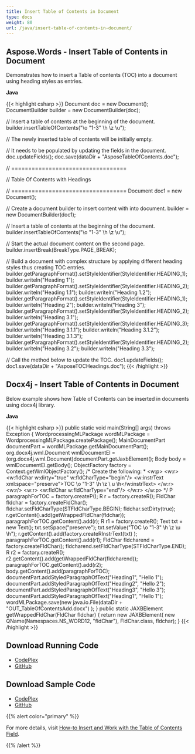 ```yaml
---
title: Insert Table of Contents in Document
type: docs
weight: 80
url: /java/insert-table-of-contents-in-document/
---
```


## **Aspose.Words - Insert Table of Contents in Document**
Demonstrates how to insert a Table of contents (TOC) into a document using heading styles as entries.

**Java**

{{< highlight csharp >}}
Document doc = new Document();
DocumentBuilder builder = new DocumentBuilder(doc);

// Insert a table of contents at the beginning of the document.
builder.insertTableOfContents("\\o \"1-3\" \\h \\z \\u");

// The newly inserted table of contents will be initially empty.

// It needs to be populated by updating the fields in the document.
doc.updateFields();
doc.save(dataDir + "AsposeTableOfContents.doc");

// ==================================

// Table Of Contents with Headings

// ==================================
Document doc1 = new Document();

// Create a document builder to insert content with into document.
builder = new DocumentBuilder(doc1);

// Insert a table of contents at the beginning of the document.
builder.insertTableOfContents("\\o \"1-3\" \\h \\z \\u");

// Start the actual document content on the second page.
builder.insertBreak(BreakType.PAGE_BREAK);

// Build a document with complex structure by applying different heading styles thus creating TOC entries.
builder.getParagraphFormat().setStyleIdentifier(StyleIdentifier.HEADING_1);
builder.writeln("Heading 1");
builder.getParagraphFormat().setStyleIdentifier(StyleIdentifier.HEADING_2);
builder.writeln("Heading 1.1");
builder.writeln("Heading 1.2");
builder.getParagraphFormat().setStyleIdentifier(StyleIdentifier.HEADING_1);
builder.writeln("Heading 2");
builder.writeln("Heading 3");
builder.getParagraphFormat().setStyleIdentifier(StyleIdentifier.HEADING_2);
builder.writeln("Heading 3.1");
builder.getParagraphFormat().setStyleIdentifier(StyleIdentifier.HEADING_3);
builder.writeln("Heading 3.1.1");
builder.writeln("Heading 3.1.2");
builder.writeln("Heading 3.1.3");
builder.getParagraphFormat().setStyleIdentifier(StyleIdentifier.HEADING_2);
builder.writeln("Heading 3.2");
builder.writeln("Heading 3.3");

// Call the method below to update the TOC.
doc1.updateFields();
doc1.save(dataDir + "AsposeTOCHeadings.doc");
{{< /highlight >}}
## **Docx4j - Insert Table of Contents in Document**
Below example shows how Table of Contents can be inserted in documents using docx4j library.

**Java**

{{< highlight csharp >}}
public static void main(String[] args) throws Exception {
	WordprocessingMLPackage wordMLPackage = WordprocessingMLPackage.createPackage();
	MainDocumentPart documentPart = wordMLPackage.getMainDocumentPart();
	org.docx4j.wml.Document wmlDocumentEl = (org.docx4j.wml.Document)documentPart.getJaxbElement();
	Body body =  wmlDocumentEl.getBody();
	ObjectFactory factory = Context.getWmlObjectFactory();
	/* Create the following:
	 *
		<w:p>
		  <w:r>
			<w:fldChar w:dirty="true" w:fldCharType="begin"/>
			<w:instrText xml:space="preserve">TOC \o &quot;1-3&quot; \h \z \ u \h</w:instrText>
		  </w:r>
		  <w:r/>
		  <w:r>
			<w:fldChar w:fldCharType="end"/>
		  </w:r>
		</w:p>         */
	P paragraphForTOC = factory.createP();
	R r = factory.createR();
	FldChar fldchar = factory.createFldChar();
	fldchar.setFldCharType(STFldCharType.BEGIN);
	fldchar.setDirty(true);
	r.getContent().add(getWrappedFldChar(fldchar));
	paragraphForTOC.getContent().add(r);
	R r1 = factory.createR();
	Text txt = new Text();
	txt.setSpace("preserve");
	txt.setValue("TOC \\o \"1-3\" \\h \\z \\u \\h");
	r.getContent().add(factory.createRInstrText(txt) );
	paragraphForTOC.getContent().add(r1);
	FldChar fldcharend = factory.createFldChar();
	fldcharend.setFldCharType(STFldCharType.END);
	R r2 = factory.createR();
	r2.getContent().add(getWrappedFldChar(fldcharend));
	paragraphForTOC.getContent().add(r2);
	body.getContent().add(paragraphForTOC);
	documentPart.addStyledParagraphOfText("Heading1", "Hello 1");
	documentPart.addStyledParagraphOfText("Heading2", "Hello 2");
	documentPart.addStyledParagraphOfText("Heading3", "Hello 3");
	documentPart.addStyledParagraphOfText("Heading1", "Hello 1");
	wordMLPackage.save(new java.io.File(dataDir + "OUT_TableOfContentsAdd.docx") );
}
public static JAXBElement getWrappedFldChar(FldChar fldchar) {
	return new JAXBElement( new QName(Namespaces.NS_WORD12, "fldChar"),
			FldChar.class, fldchar);
}
{{< /highlight >}}
## **Download Running Code**
- [CodePlex](https://aspose-wordsjavadocx4j.codeplex.com/releases/view/618874)
- [GitHub](https://github.com/aspose-words/Aspose.Words-for-Java/releases/tag/Aspose.Words_Java_for_Docx4j-v1.0.0)
## **Download Sample Code**
- [CodePlex](https://aspose-wordsjavadocx4j.codeplex.com/SourceControl/latest#src/main/java/com/aspose/words/examples/featurescomparison/documents/inserttableofcontents/)
- [GitHub](https://github.com/aspose-words/Aspose.Words-for-Java/tree/master/Plugins/Aspose.Words-for-Java_for_Docx4j/src/main/java/com/aspose/words/examples/featurescomparison/documents/inserttableofcontents)

{{% alert color="primary" %}} 

For more details, visit [How-to Insert and Work with the Table of Contents Field](/words/java/how-to-insert-and-work-with-the-table-of-contents-field/).

{{% /alert %}}
